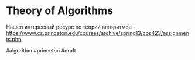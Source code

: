 # Theory of Algorithms

Нашел интересный ресурс по теории алгоритмов - https://www.cs.princeton.edu/courses/archive/spring13/cos423/assignments.php

#algorithm #princeton
#draft